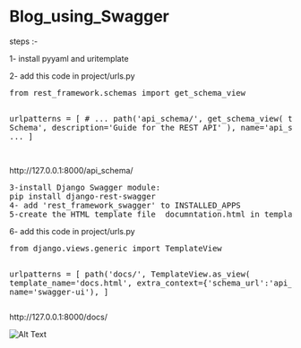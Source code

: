 # Blog_using_Swagger

steps :-
<p>1- install pyyaml and uritemplate</p>
<p>2- add this code in project/urls.py</p>
<pre>
from rest_framework.schemas import get_schema_view

urlpatterns = [
    # ...
    path('api_schema/', get_schema_view(
        title='API Schema',
        description='Guide for the REST API'
    ), name='api_schema'),
    # ...
]

</pre>
<p>http://127.0.0.1:8000/api_schema/</p>
<pre>
3-install Django Swagger module:
pip install django-rest-swagger
4- add 'rest_framework_swagger' to INSTALLED_APPS
5-create the HTML template file  documntation.html in templates/
</pre>
<!DOCTYPE html>
<html>
  <head>
    <title>School Service Documentation</title>
    <meta charset="utf-8"/>
    <meta name="viewport" content="width=device-width, initial-scale=1">
    <link rel="stylesheet" type="text/css" href="//unpkg.com/swagger-ui-dist@3/swagger-ui.css" />
  </head>
  <body>
    <div id="swagger-ui"></div>
    <script src="//unpkg.com/swagger-ui-dist@3/swagger-ui-bundle.js"></script>
    <script>
    const ui = SwaggerUIBundle({
        url: "{% url schema_url %}",
        dom_id: '#swagger-ui',
        presets: [
          SwaggerUIBundle.presets.apis,
          SwaggerUIBundle.SwaggerUIStandalonePreset
        ],
        layout: "BaseLayout"
      })
    </script>
  </body>
</html>

<p>6- add  this code in project/urls.py</p>
<pre>
from django.views.generic import TemplateView

urlpatterns = [
    path('docs/', TemplateView.as_view(
        template_name='docs.html',
        extra_context={'schema_url':'api_schema'}
        ), name='swagger-ui'),
]
</pre>
<p>http://127.0.0.1:8000/docs/</p>

![Alt Text](https://github.com/Shymaa2611/Blog_using_Swagger/assets/137145389/cd872a39-a8df-411f-ba3d-fe88871b2527)




















